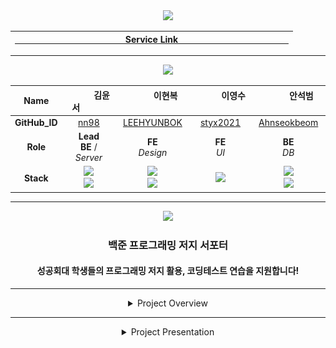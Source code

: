 <div align="center">

<a href="https://sol-skhu.vercel.app/">
<img src="img/TitleBar02.png">
<br>
<div style="text-align: center;"> 

| &nbsp;&nbsp;&nbsp;&nbsp;&nbsp;&nbsp;&nbsp;&nbsp;&nbsp;&nbsp;&nbsp;&nbsp;&nbsp;&nbsp;&nbsp;&nbsp;&nbsp;&nbsp;&nbsp;&nbsp;&nbsp;&nbsp;&nbsp;&nbsp;&nbsp;&nbsp;&nbsp;&nbsp;&nbsp;&nbsp;&nbsp;&nbsp;&nbsp;&nbsp;&nbsp;&nbsp;&nbsp;&nbsp;&nbsp;&nbsp;&nbsp;&nbsp;&nbsp;&nbsp;&nbsp;&nbsp; Service Link &nbsp;&nbsp;&nbsp;&nbsp;&nbsp;&nbsp;&nbsp;&nbsp;&nbsp;&nbsp;&nbsp;&nbsp;&nbsp;&nbsp;&nbsp;&nbsp;&nbsp;&nbsp;&nbsp;&nbsp;&nbsp;&nbsp;&nbsp;&nbsp;&nbsp;&nbsp;&nbsp;&nbsp;&nbsp;&nbsp;&nbsp;&nbsp;&nbsp;&nbsp;&nbsp;&nbsp;&nbsp;&nbsp;&nbsp;&nbsp;&nbsp;&nbsp;&nbsp;&nbsp;&nbsp;&nbsp; |
|:--------------------------------------------------------------------------------------------------------------------------------------------------------------------------------------------------------------------------------------------------------------------------------------------------------------------------------------------------------------------------------------------------------------------------------------------------------------------------------------------------------------------------------------------------------------------------------------:|

<hr/>

</div>
</a>
<img src="img/Member.png">

<div style="text-align: center;">

|   **Name**    |                                          &nbsp;&nbsp;&nbsp;&nbsp;&nbsp;&nbsp;&nbsp;&nbsp;&nbsp;&nbsp; 김윤서 &nbsp;&nbsp;&nbsp;&nbsp;&nbsp;&nbsp;&nbsp;&nbsp;&nbsp;&nbsp;                                          |                                      &nbsp;&nbsp;&nbsp;&nbsp;&nbsp;&nbsp;&nbsp;&nbsp;&nbsp;&nbsp; 이현복 &nbsp;&nbsp;&nbsp;&nbsp;&nbsp;&nbsp;&nbsp;&nbsp;&nbsp;&nbsp;                                       | &nbsp;&nbsp;&nbsp;&nbsp;&nbsp;&nbsp;&nbsp;&nbsp;&nbsp;&nbsp; 이영수 &nbsp;&nbsp;&nbsp;&nbsp;&nbsp;&nbsp;&nbsp;&nbsp;&nbsp;&nbsp; |                                  &nbsp;&nbsp;&nbsp;&nbsp;&nbsp;&nbsp;&nbsp;&nbsp;&nbsp;&nbsp; 안석범 &nbsp;&nbsp;&nbsp;&nbsp;&nbsp;&nbsp;&nbsp;&nbsp;&nbsp;&nbsp;                                   |
|:-------------:|:---------------------------------------------------------------------------------------------------------------------------------------------------------------------------------------------------------------:|:--------------------------------------------------------------------------------------------------------------------------------------------------------------------------------------------------------:|:-----------------------------------------------------------------------------------------------------------------------------:|:------------------------------------------------------------------------------------------------------------------------------------------------------------------------------------------------:|
| **GitHub_ID** |                                                                                         [nn98](https://github.com/nn98)                                                                                         |                                                                               [LEEHYUNBOK](https://github.com/LEEHYUNBOK)                                                                                |                                            [styx2021](https://github.com/styx2021)                                            |                                                                          [Ahnseokbeom](https://github.com/Ahnseokbeom)                                                                           |
|   **Role**    |                                                                                         **Lead** <br> __BE__ / _Server_                                                                                         |                                                                                           __FE__ <br> _Design_                                                                                           |                                                       __FE__ <br> _UI_                                                        |                                                                                         __BE__ <br> _DB_                                                                                         |
|   **Stack**   | <img src="https://img.shields.io/badge/Node.js-339933?style=platic&logo=node.js&logoColor=white"/> <br> <img src="https://img.shields.io/badge/Oracle Cloude-F80000?style=platic&logo=oracle&logoColor=white"/> | <img src="https://img.shields.io/badge/React.js-61DAFB?style=platic&logo=react&logoColor=white"/> <br> <img src="https://img.shields.io/badge/CSS3-1572B6?style=flat-square&logo=CSS3&logoColor=white"/> |               <img src="https://img.shields.io/badge/React.js-61DAFB?style=platic&logo=react&logoColor=white"/>               | <img src="https://img.shields.io/badge/JAVA-007396?style=platic&logo=Joplin&logoColor=white"/><br><img src="https://img.shields.io/badge/MySQL-4479A1?style=platic&logo=MySQL&logoColor=white"/> |

</div>

<hr>

<img src="Project_summary.png">

### 백준 프로그래밍 저지 서포터

#### 성공회대 학생들의 프로그래밍 저지 활용, 코딩테스트 연습을 지원합니다!

* * * 

<details><summary>Project Overview</summary>
<hr/>
    <img src="img/Cut-Front.png">
    <img src="img/Cut-Assign.png">
    <img src="img/Cut-Student.png">

</details>

<hr/>

<details><summary>Project Presentation</summary>

<hr>
  <img src="img/Presentation000.png" width="640" height="360">
  <img src="img/Presentation001.png" width="640" height="360">
  <img src="img/Presentation002.png" width="640" height="360">
  <img src="img/Presentation003.png" width="640" height="360">
  <img src="img/Presentation004.png" width="640" height="360">
  <img src="img/Presentation005.png" width="640" height="360">
  <img src="img/Presentation006.png" width="640" height="360">
  <img src="img/Presentation007.png" width="640" height="360">
  <img src="img/Presentation008.png" width="640" height="360">
  <img src="img/Presentation009.png" width="640" height="360">

</details>

</div>